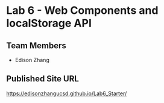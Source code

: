 # Lab 6 - Web Components and localStorage API


## Team Members
- Edison Zhang

## Published Site URL
https://edisonzhangucsd.github.io/Lab6_Starter/
